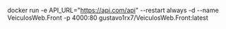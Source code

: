 docker run -e API_URL="https://api.com/api" --restart always -d --name VeiculosWeb.Front -p 4000:80 gustavo1rx7/VeiculosWeb.Front:latest
